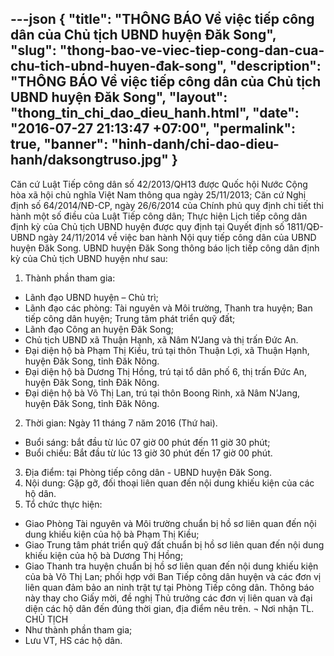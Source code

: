 ---json
{
    "title": "THÔNG BÁO Về việc tiếp công dân của Chủ tịch UBND huyện Đăk Song",
    "slug": "thong-bao-ve-viec-tiep-cong-dan-cua-chu-tich-ubnd-huyen-đak-song",
    "description": "THÔNG BÁO Về việc tiếp công dân của Chủ tịch UBND huyện Đăk Song",
    "layout": "thong_tin_chi_dao_dieu_hanh.html",
    "date": "2016-07-27 21:13:47 +07:00",
    "permalink": true,
    "banner": "hinh-danh/chi-dao-dieu-hanh/daksongtruso.jpg"
}
---
Căn cứ Luật Tiếp công dân số 42/2013/QH13 được Quốc hội Nước Cộng hòa xã hội chủ nghĩa Việt Nam thông qua ngày 25/11/2013;
Căn cứ Nghị định số 64/2014/NĐ-CP, ngày 26/6/2014 của Chính phủ quy định chi tiết thi hành một số điều của Luật Tiếp công dân;
Thực hiện Lịch tiếp công dân định kỳ của Chủ tịch UBND huyện được quy định tại Quyết định số 1811/QĐ-UBND ngày 24/11/2014 về việc ban hành Nội quy tiếp công dân của UBND huyện Đăk Song. UBND huyện Đăk Song thông báo lịch tiếp công dân định kỳ của Chủ tịch UBND huyện như sau:
1. Thành phần tham gia:
- Lãnh đạo UBND huyện – Chủ trì;
- Lãnh đạo các phòng: Tài nguyên và Môi trường, Thanh tra huyện; Ban tiếp công dân huyện; Trung tâm phát triển quỹ đất;
- Lãnh đạo Công an huyện Đăk Song;
- Chủ tịch UBND xã Thuận Hạnh, xã Nâm N’Jang và thị trấn Đức An.
- Đại diện hộ bà Phạm Thị Kiều, trú tại thôn Thuận Lợi, xã Thuận Hạnh, huyện Đăk Song, tỉnh Đăk Nông.
- Đại diện hộ bà Dương Thị Hồng, trú tại tổ dân phố 6, thị trấn Đức An, huyện Đăk Song, tỉnh Đăk Nông.
- Đại diện hộ bà Võ Thị Lan, trú tại thôn Boong Rinh, xã Nâm N’Jang, huyện Đăk Song, tỉnh Đăk Nông.
2. Thời gian: Ngày 11 tháng 7 năm 2016 (Thứ hai).
- Buổi sáng: bắt đầu từ lúc 07 giờ 00 phút đến 11 giờ 30 phút;
- Buổi chiều: Bắt đầu từ lúc 13 giờ 30 phút đến 17 giờ 00 phút.
3. Địa điểm: tại Phòng tiếp công dân - UBND huyện Đăk Song.
4. Nội dung: Gặp gỡ, đối thoại liên quan đến nội dung khiếu kiện của các hộ dân.
5. Tổ chức thực hiện:
- Giao Phòng Tài nguyên và Môi trường chuẩn bị hồ sơ liên quan đến nội dung khiếu kiện của hộ bà Phạm Thị Kiều;
- Giao Trung tâm phát triển quỹ đất chuẩn bị hồ sơ liên quan đến nội dung khiếu kiện của hộ bà Dương Thị Hồng;
- Giao Thanh tra huyện chuẩn bị hồ sơ liên quan đến nội dung khiếu kiện của bà Võ Thị Lan; phối hợp với Ban Tiếp công dân huyện và các đơn vị liên quan đảm bảo an ninh trật tự tại Phòng Tiếp công dân.
Thông báo này thay cho Giấy mời, đề nghị Thủ trưởng các đơn vị liên quan và đại diện các hộ dân đến đúng thời gian, địa điểm nêu trên.
¬
Nơi nhận    TL. CHỦ TỊCH
- Như thành phần tham gia;    
- Lưu VT, HS các hộ dân.